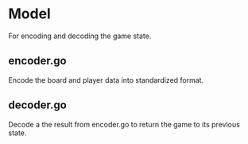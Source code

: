 # Model

For encoding and decoding the game state.

## encoder.go

Encode the board and player data into standardized format.

## decoder.go

Decode a the result from encoder.go to return the game to its previous state.
